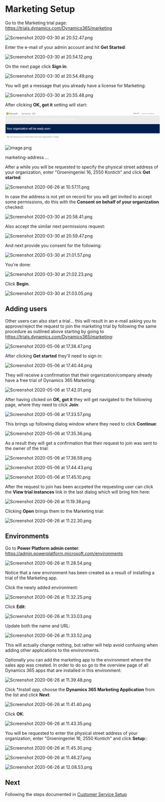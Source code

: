 # Marketing Setup

Go to the Marketing trial page:
https://trials.dynamics.com/Dynamics365/marketing

![Screenshot 2020-03-30 at 20.52.47.png](../../../../attachments/Screenshot%202020-03-30%20at%2020.52.47-4368f040-73de-4a13-9b5b-cf1455183872.png)

Enter the e-mail of your admin account and hit **Get Started**:

![Screenshot 2020-03-30 at 20.54.12.png](/.attachments/Screenshot%202020-03-30%20at%2020.54.12-9bd7520c-68f8-4767-b99e-d2b00a7facc1.png)

On the next page click **Sign in**:

![Screenshot 2020-03-30 at 20.54.49.png](/.attachments/Screenshot%202020-03-30%20at%2020.54.49-cec7f52f-a8fb-4a17-a378-d10bcca1edd7.png)

You will get a message that you already have a license for Marketing:

![Screenshot 2020-03-30 at 20.55.48.png](/.attachments/Screenshot%202020-03-30%20at%2020.55.48-282910e9-b75c-459a-ab89-7ca3b781ade7.png)

After clicking **OK, got it** setting will start:

![Screenshot 2020-06-26 at 10.53.45.png](images/marketing-will-be-ready-soon.png)

![image.png](/.attachments/Screenshot%202020-06-26%20at%2010.53.45-abab0637-7353-48fb-ada1-59ab9350fe6d.png)


marketing-address
...


After a while you will be requested to specify the physical street address of your organization, enter "Groeningenlei 16, 2550 Kontich" and click **Get started**:

![Screenshot 2020-06-26 at 10.57.11.png](/.attachments/Screenshot%202020-06-26%20at%2010.57.11-9ad299a4-037f-4a5e-9c6d-d127827bf88a.png)

In case the address is not yet on record for you will get invited to accept some permissions, do this with the **Consent on behalf of your organization** checked:

![Screenshot 2020-03-30 at 20.58.41.png](/.attachments/Screenshot%202020-03-30%20at%2020.58.41-aebe23ac-377f-4db3-8ffa-c8106d361907.png)

Also accept the similar next permissions request:

![Screenshot 2020-03-30 at 20.59.47.png](/.attachments/Screenshot%202020-03-30%20at%2020.59.47-37282c6e-46b1-4153-a07d-b1706337e4d5.png)

And next provide you consent for the following:

![Screenshot 2020-03-30 at 21.01.57.png](/.attachments/Screenshot%202020-03-30%20at%2021.01.57-93e46571-0914-4ad4-bd8f-bf8ec0717765.png)

You're done:

![Screenshot 2020-03-30 at 21.02.23.png](/.attachments/Screenshot%202020-03-30%20at%2021.02.23-8d929114-770f-47b6-b0f5-65c428530495.png)

Click **Begin**.

![Screenshot 2020-03-30 at 21.03.05.png](/.attachments/Screenshot%202020-03-30%20at%2021.03.05-06248b03-0b65-4620-907d-35cfb0644894.png)

## Adding users

Other users can also start a trial... this will result in an e-mail asking you to approve/reject the request to join the marketing trial by following the same procedure as outlined above starting by going to https://trials.dynamics.com/Dynamics365/marketing:

![Screenshot 2020-05-06 at 17.38.47.png](/.attachments/Screenshot%202020-05-06%20at%2017.38.47-c6e723e0-c9cb-4a30-8cf0-7c66022d0fbe.png)

After clicking **Get started** they'll need to sign in:

![Screenshot 2020-05-06 at 17.40.44.png](/.attachments/Screenshot%202020-05-06%20at%2017.40.44-07e3ff2d-0358-486b-b432-ce21580dd02e.png)

They will receive a confirmation that their organization/company already have a free trial of Dynamics 365 Marketing:

![Screenshot 2020-05-06 at 17.42.01.png](/.attachments/Screenshot%202020-05-06%20at%2017.42.01-6eda77a9-98ae-451e-952b-4206f2b5b59e.png)

After having clicked on **OK, got it** they will get navigated to the following page, where they need to click **Join**:

![Screenshot 2020-05-06 at 17.33.57.png](/.attachments/Screenshot%202020-05-06%20at%2017.33.57-7ef0baf0-e556-4578-8bf3-ec6600b6b17b.png)

This brings up following dialog window where they need to click **Continue**:

![Screenshot 2020-05-06 at 17.35.36.png](/.attachments/Screenshot%202020-05-06%20at%2017.35.36-57130f38-b9cc-4514-af6e-3de7ec56d66c.png)

As a result they will get a confirmation that their request to join was sent to the owner of the trial:

![Screenshot 2020-05-06 at 17.36.59.png](/.attachments/Screenshot%202020-05-06%20at%2017.36.59-be5218ed-63b7-4ced-a3e2-a5e43d070fa1.png)

![Screenshot 2020-05-06 at 17.44.43.png](/.attachments/Screenshot%202020-05-06%20at%2017.44.43-838044e2-248a-4b4c-b773-e152b900d9fc.png)

![Screenshot 2020-05-06 at 17.45.10.png](/.attachments/Screenshot%202020-05-06%20at%2017.45.10-1ca60e2a-7de6-4dff-bcc5-f0f4beb77600.png)

After the request to join has been accpeted the requesting user can click the **View trial instances** link in the last dialog which will bring him here:

![Screenshot 2020-06-26 at 11.19.38.png](/.attachments/Screenshot%202020-06-26%20at%2011.19.38-fcc01fec-aa95-4592-a8a5-d856998e6322.png)

Clicking **Open** brings them to the Marketing trial:

![Screenshot 2020-06-26 at 11.22.30.png](/.attachments/Screenshot%202020-06-26%20at%2011.22.30-f4066d02-ed53-437b-947d-6a020105ed86.png)

## Environments

Go to **Power Platform admin center**:
https://admin.powerplatform.microsoft.com/environments

![Screenshot 2020-06-26 at 11.28.54.png](/.attachments/Screenshot%202020-06-26%20at%2011.28.54-ee3648bb-7d91-4663-a37f-bded02fe21a6.png)

Notice that a new environment has been created as a result of installing a trial of the Marketing app.

Click the newly added environment:

![Screenshot 2020-06-26 at 11.32.25.png](/.attachments/Screenshot%202020-06-26%20at%2011.32.25-b3c32b53-196c-43bd-be61-77466abf1363.png)

Click **Edit**:

![Screenshot 2020-06-26 at 11.33.03.png](/.attachments/Screenshot%202020-06-26%20at%2011.33.03-b49fe1bb-f35c-4e86-a57b-590e6337976f.png)

Update both the name and URL:

![Screenshot 2020-06-26 at 11.33.52.png](/.attachments/Screenshot%202020-06-26%20at%2011.33.52-9cb5d460-a05a-45e2-bec8-65f9feb61e8d.png)

This will actually change nothing, but rather will help avoid confusing when adding other applications to the environments.

Optionally you can add the marketing app to the environment where the sales app was created. In order to do so go to the overview page of all Dynamics 365 apps that are installed in this environment:

![Screenshot 2020-06-26 at 11.39.48.png](/.attachments/Screenshot%202020-06-26%20at%2011.39.48-7b174e0c-a93e-4985-9a45-da549b596f31.png)  

Click **Install app*, choose the **Dynamics 365 Marketing Application** from the list and click **Next**:

![Screenshot 2020-06-26 at 11.41.40.png](/.attachments/Screenshot%202020-06-26%20at%2011.41.40-811d7cb6-3f55-4696-bfbb-d86ead0c89f4.png)

Click **OK**:

![Screenshot 2020-06-26 at 11.43.35.png](/.attachments/Screenshot%202020-06-26%20at%2011.43.35-c65b69f5-41b2-4b85-be9a-9b210587ce36.png)

You will be requested to enter the physical street address of your organization, enter "Groeningenlei 16, 2550 Kontich" and click **Setup**::

![Screenshot 2020-06-26 at 11.45.30.png](/.attachments/Screenshot%202020-06-26%20at%2011.45.30-5efdd236-b158-472f-bb0e-adab43bcf1ba.png)

![Screenshot 2020-06-26 at 11.46.27.png](/.attachments/Screenshot%202020-06-26%20at%2011.46.27-72924fd9-f916-4707-bc45-36623d0561aa.png)

![Screenshot 2020-06-26 at 12.08.53.png](/.attachments/Screenshot%202020-06-26%20at%2012.08.53-c2a037ea-4a60-478e-9c35-fce99cc1fc15.png)

## Next

Following the steps documented in [Customer Service Setup](/setup/Customer-Service-Setup)
